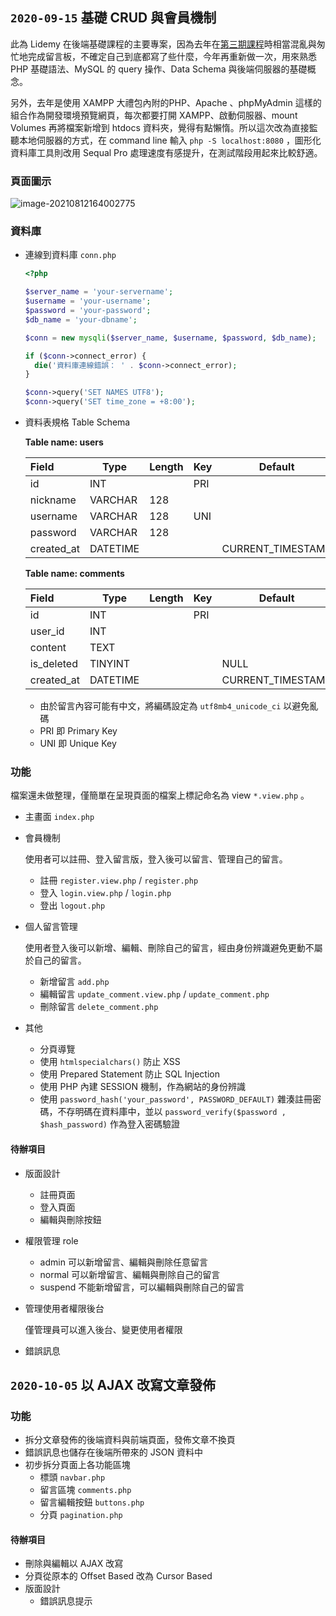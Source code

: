 ## `2020-09-15` 基礎 CRUD 與會員機制

此為 Lidemy 在後端基礎課程的主要專案，因為去年在[第三期課程](https://github.com/Lidemy/mentor-program-3rd-ZRuei/tree/master/homeworks/week12/hw1)時相當混亂與匆忙地完成留言板，不確定自己到底都寫了些什麼，今年再重新做一次，用來熟悉 PHP 基礎語法、MySQL 的 query 操作、Data Schema 與後端伺服器的基礎概念。

另外，去年是使用 XAMPP 大禮包內附的PHP、Apache 、phpMyAdmin 這樣的組合作為開發環境預覽網頁，每次都要打開 XAMPP、啟動伺服器、mount Volumes 再將檔案新增到 htdocs 資料夾，覺得有點懶惰。所以這次改為直接監聽本地伺服器的方式，在 command line 輸入 `php -S localhost:8080` ，圖形化資料庫工具則改用 Sequal Pro 處理速度有感提升，在測試階段用起來比較舒適。

### 頁面圖示

![image-20210812164002775](https://i.imgur.com/Dljhe2K.png)

### 資料庫

- 連線到資料庫 `conn.php`

  ```php
  <?php
  
  $server_name = 'your-servername';
  $username = 'your-username';
  $password = 'your-password';
  $db_name = 'your-dbname';
  
  $conn = new mysqli($server_name, $username, $password, $db_name);
  
  if ($conn->connect_error) {
    die('資料庫連線錯誤： ' . $conn->connect_error);
  }
  
  $conn->query('SET NAMES UTF8');
  $conn->query('SET time_zone = +8:00');
  ```

- 資料表規格 Table Schema

  **Table name: users**

  | Field      | Type     | Length | Key  | Default           | Extra          |
  | :--------- | -------- | ------ | ---- | ----------------- | -------------- |
  | id         | INT      |        | PRI  |                   | auto_increment |
  | nickname   | VARCHAR  | 128    |      |                   |                |
  | username   | VARCHAR  | 128    | UNI  |                   |                |
  | password   | VARCHAR  | 128    |      |                   |                |
  | created_at | DATETIME |        |      | CURRENT_TIMESTAMP |                |

  **Table name: comments**

  | Field      | Type     | Length | Key  | Default           | Extra          |
  | :--------- | -------- | ------ | ---- | ----------------- | -------------- |
  | id         | INT      |        | PRI  |                   | auto_increment |
  | user_id    | INT      |        |      |                   |                |
  | content    | TEXT     |        |      |                   |                |
  | is_deleted | TINYINT  |        |      | NULL              |                |
  | created_at | DATETIME |        |      | CURRENT_TIMESTAMP |                |

  - 由於留言內容可能有中文，將編碼設定為 `utf8mb4_unicode_ci` 以避免亂碼
  - PRI 即 Primary Key
  - UNI 即 Unique Key

### 功能

檔案還未做整理，僅簡單在呈現頁面的檔案上標記命名為  view `*.view.php` 。

- 主畫面 `index.php`

- 會員機制
	
  使用者可以註冊、登入留言版，登入後可以留言、管理自己的留言。
  
  - 註冊 `register.view.php` / `register.php`
  - 登入 `login.view.php` / `login.php`
  - 登出 `logout.php`
	
- 個人留言管理
	
  使用者登入後可以新增、編輯、刪除自己的留言，經由身份辨識避免更動不屬於自己的留言。
  
  - 新增留言 `add.php`
  - 編輯留言 `update_comment.view.php` / `update_comment.php`
  - 刪除留言 `delete_comment.php`
	
- 其他
  - 分頁導覽
  - 使用 `htmlspecialchars()` 防止 XSS
  - 使用 Prepared Statement 防止 SQL Injection
  - 使用 PHP 內建 SESSION 機制，作為網站的身份辨識
  - 使用 `password_hash('your_password', PASSWORD_DEFAULT)` 雜湊註冊密碼，不存明碼在資料庫中，並以 `password_verify($password , $hash_password)` 作為登入密碼驗證

#### 待辦項目

- 版面設計
  - 註冊頁面
  - 登入頁面
  - 編輯與刪除按鈕
  
- 權限管理 role
  - admin 可以新增留言、編輯與刪除任意留言
  - normal 可以新增留言、編輯與刪除自己的留言
  - suspend 不能新增留言，可以編輯與刪除自己的留言

- 管理使用者權限後台

  僅管理員可以進入後台、變更使用者權限

- 錯誤訊息



## `2020-10-05` 以 AJAX 改寫文章發佈



### 功能

- 拆分文章發佈的後端資料與前端頁面，發佈文章不換頁
- 錯誤訊息也儲存在後端所帶來的 JSON 資料中
- 初步拆分頁面上各功能區塊
  - 標頭 `navbar.php`
  - 留言區塊 `comments.php`
  - 留言編輯按鈕 `buttons.php`
  - 分頁 `pagination.php`

#### 待辦項目

- 刪除與編輯以 AJAX 改寫
- 分頁從原本的 Offset Based 改為 Cursor Based
- 版面設計
  - 錯誤訊息提示

